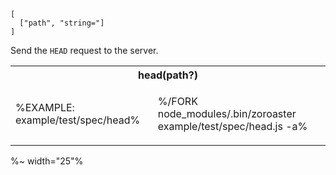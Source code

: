 ```### head => Tester
[
  ["path", "string="]
]
```

Send the `HEAD` request to the server.


<table>
<tr><th colspan="2">head(path?)</th></tr>
<!-- block-start -->
<tr><td>

%EXAMPLE: example/test/spec/head%
</td>
<td>

%/FORK node_modules/.bin/zoroaster example/test/spec/head.js -a%
</td></tr>
</table>

%~ width="25"%